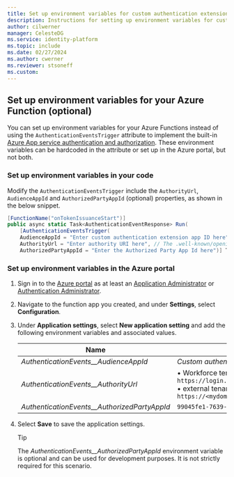 ```yaml
---
title: Set up environment variables for custom authentication extensions in the Azure portal
description: Instructions for setting up environment variables for custom authentication extensions in the Azure portal.
author: cilwerner
manager: CelesteDG
ms.service: identity-platform
ms.topic: include
ms.date: 02/27/2024
ms.author: cwerner
ms.reviewer: stsoneff
ms.custom:
---
```


## Set up environment variables for your Azure Function (optional)

You can set up environment variables for your Azure Functions instead of using the `AuthenticationEventsTrigger` attribute to implement the built-in [Azure App service authentication and authorization](/azure/app-service/overview-authentication-authorization). These environment variables can be hardcoded in the attribute or set up in the Azure portal, but not both.

### Set up environment variables in your code

Modify the `AuthenticationEventsTrigger` include the `AuthorityUrl`, `AudienceAppId` and `AuthorizedPartyAppId` (optional) properties, as shown in the below snippet.

```csharp
[FunctionName("onTokenIssuanceStart")]
public async static Task<AuthenticationEventResponse> Run(
    [AuthenticationEventsTrigger(
    AudienceAppId = "Enter custom authentication extension app ID here",
    AuthorityUrl = "Enter authority URI here", // The .well-known/openid-configuration endpoint is appended to the AuthorityUrl in the SDK
    AuthorizedPartyAppId = "Enter the Authorized Party App Id here")] TokenIssuanceStartRequest request, ILogger log) 
```

### Set up environment variables in the Azure portal

1. Sign in to the [Azure portal](https://portal.azure.com) as at least an [Application Administrator](~/identity/role-based-access-control/permissions-reference.md#application-developer) or [Authentication Administrator](~/identity/role-based-access-control/permissions-reference.md#authentication-administrator).
1. Navigate to the function app you created, and under **Settings**, select **Configuration**.
1. Under **Application settings**, select **New application setting** and add the following environment variables and associated values.  

   | Name | Value |
   | ---- | ----- | 
   | *AuthenticationEvents__AudienceAppId* | *Custom authentication extension app ID* |
   | *AuthenticationEvents__AuthorityUrl* | &#8226; Workforce tenant `https://login.microsoftonline.com/<tenantID>` <br> &#8226; external tenant `https://<mydomain>.ciamlogin.com` | 
   | *AuthenticationEvents__AuthorizedPartyAppId* | `99045fe1-7639-4a75-9d4a-577b6ca3810f` | 

1. Select **Save** to save the application settings.

    > [!TIP]
    >
    > The *AuthenticationEvents__AuthorizedPartyAppId* environment variable is optional and can be used for development purposes. It is not strictly required for this scenario.